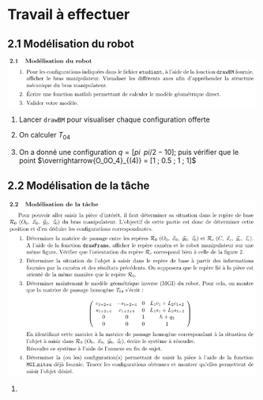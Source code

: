 
# Travail à effectuer

## 2.1 Modélisation du robot

![](/assets/images/VIRCRV.TP1.Question21.png)

1. Lancer `drawBM` pour visualiser chaque configuration offerte

2. On calculer $T_{04}$

3. On a donné une configuration $q = [pi\;\; pi/2 -1 0];$ puis vérifier que le point $\overrightarrow{O_0O_4}_{(4)} = [1   ; 0.5  ; 1   ; 1]$

## 2.2 Modélisation de la tâche

![](/assets/images/VIRCRV.TP1.Question22.png)

1. 